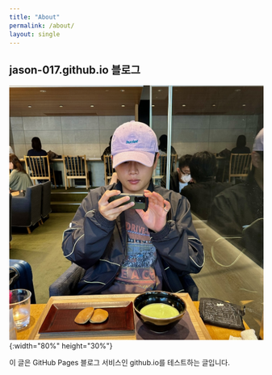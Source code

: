 ```yaml
---
title: "About"
permalink: /about/
layout: single
---
```


## jason-017.github.io 블로그

![data flow](/assets/me.jpg){:width="80%" height="30%"}

이 글은 GitHub Pages 블로그 서비스인 github.io를 테스트하는 글입니다.
